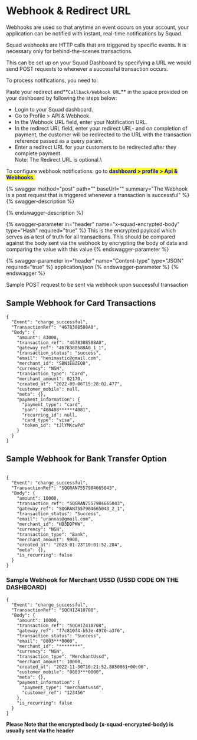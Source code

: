 # Webhook & Redirect URL

Webhooks are used so that anytime an event occurs on your account, your application can be notified with instant, real-time notifications by Squad.

Squad webhooks are HTTP calls that are triggered by specific events. It is necessary only for behind-the-scenes transactions.&#x20;

This can be set up on your Squad Dashboard by specifying a URL we would send POST requests to whenever a successful transaction occurs.&#x20;

To process notifications, you need to:

Paste your redirect and**`Callback/Webhook URL`** in the space provided on your dashboard by following the steps below:

* Login to your Squad dashboard.&#x20;
* Go to Profile > API & Webhook.
* In the Webhook URL field, enter your Notification URL.
* In the redirect URL field, enter your redirect URL- and on completion of payment, the customer will be redirected to the URL with the transaction reference passed as a query param.
* Enter a redirect URL for your customers to be redirected after they complete payment. \
  Note: The Redirect URL is optional.\


To configure webhook notifications: go to <mark style="color:blue;">**dashboard > profile > Api & Webhooks.**</mark>

{% swagger method="post" path="" baseUrl="" summary="The Webhook is a post request that is triggered whenever a transaction is successful" %}
{% swagger-description %}

{% endswagger-description %}

{% swagger-parameter in="header" name="x-squad-encrypted-body" type="Hash" required="true" %}
This is the encrypted payload which serves as a test of truth for all transactions. This should be compared against the body sent via the webhook by encrypting the body of data and comparing the value with this value
{% endswagger-parameter %}

{% swagger-parameter in="header" name="Content-type" type="JSON" required="true" %}
application/json
{% endswagger-parameter %}
{% endswagger %}

Sample POST request to be sent via webhook upon successful transaction



## Sample Webhook for Card Transactions

```
{
  "Event": "charge_successful",
  "TransactionRef": "4678388588A0",
  "Body": {
    "amount": 83000,
    "transaction_ref": "4678388588A0",
    "gateway_ref": "4678388588A0_1_1",
    "transaction_status": "success",
    "email": "henimastic@gmail.com",
    "merchant_id": "SBN1EBZEQ8",
    "currency": "NGN",
    "transaction_type": "Card",
    "merchant_amount": 82170,
    "created_at": "2022-09-06T15:28:02.477",
    "customer_mobile": null,
    "meta": {},
    "payment_information": {
      "payment_type": "card",
      "pan": "408408******4081",
      "recurring_id": null,
      "card_type": "visa",
      "token_id": "tJlYMKcwPd"
    }
  }
}
```

## Sample Webhook for Bank Transfer Option

```

{
  "Event": "charge_successful",
  "TransactionRef": "SQGRAN7557984665043",
  "Body": {
    "amount": 10000,
    "transaction_ref": "SQGRAN7557984665043",
    "gateway_ref": "SQGRAN7557984665043_2_1",
    "transaction_status": "Success",
    "email": "urannas@gmail.com",
    "merchant_id": "HD3DDPKW",
    "currency": "NGN",
    "transaction_type": "Bank",
    "merchant_amount": 9900,
    "created_at": "2023-01-23T10:01:52.284",
    "meta": {},
    "is_recurring": false
  }
}
```



### Sample Webhook for Merchant USSD (USSD CODE ON THE DASHBOARD)

```
{
  "Event": "charge_successful",
  "TransactionRef": "SQCHIZ410708",
  "Body": {
    "amount": 10000,
    "transaction_ref": "SQCHIZ410708",
    "gateway_ref": "f7c810f4-b53e-4970-a3f6",
    "transaction_status": "Success",
    "email": "0803***0000",
    "merchant_id": "********",
    "currency": "NGN",
    "transaction_type": "MerchantUssd",
    "merchant_amount": 10000,
    "created_at": "2022-11-30T16:21:52.8850061+00:00",
    "customer_mobile": "0803***0000",
    "meta": {},
    "payment_information": {
      "payment_type": "merchantussd",
      "customer_ref": "123456"
    },
    "is_recurring": false
  }
}
```

**Please Note that the encrypted body (x-squad-encrypted-body) is usually sent via the header**
